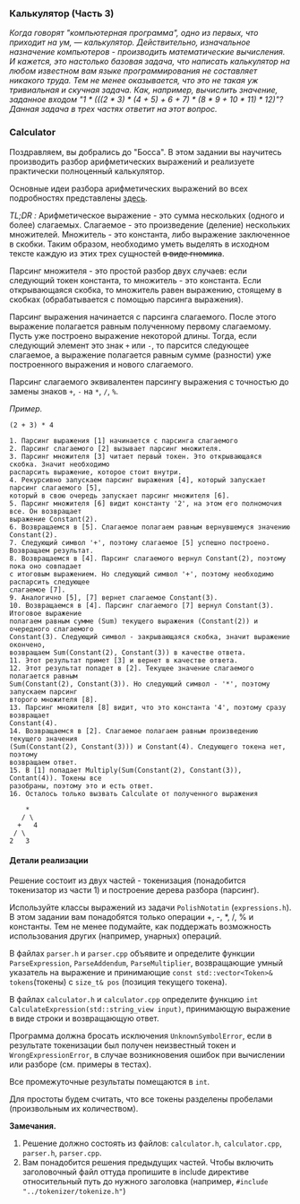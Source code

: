 ### Калькулятор (Часть 3)

*Когда говорят "компьютерная программа", одно из первых, что приходит на ум, — калькулятор. Действительно, изначальное
назначение компьютеров - производить математические вычисления. И кажется, это настолько базовая задача, что написать
калькулятор на любом известном вам языке программирования не составляет никакого труда. Тем не менее оказывается, что
это не такая уж тривиальная и скучная задача. Как, например, вычислить значение, заданное входом
"1 * (((2 * 3) * (4 + 5) + 6 + 7) * (8 * 9 + 10 * 11) * 12)"? Данная задача в трех частях ответит на этот вопрос.*

### Calculator

Поздравляем, вы добрались до "Босса". В этом задании вы научитесь производить разбор арифметических выражений и
реализуете практически полноценный калькулятор.

Основные идеи разбора арифметических выражений во всех подробностях представлены
[здесь](https://sites.google.com/site/slipstak2/arithm_article.pdf?attredirects=0&d=1).

*TL;DR :* Арифметическое выражение - это сумма нескольких (одного и более) слагаемых. Слагаемое - это произведение
(деление) нескольких множителей. Множитель - это константа, либо выражение заключенное в скобки. Таким образом,
необходимо уметь выделять в исходном тексте каждую из этих трех сущностей ~~в виде гномика~~.

Парсинг множителя - это простой разбор двух случаев: если следующий токен константа, то множитель - это константа. Если
открывающаяся скобка, то множитель равен выражению, стоящему в скобках (обрабатывается с помощью парсинга выражения).

Парсинг выражения начинается с парсинга слагаемого. После этого выражение полагается равным полученному первому
слагаемому. Пусть уже построено выражение некоторой длины. Тогда, если следующий элемент это знак `+` или `-`, то
парсится следующее слагаемое, а выражение полагается равным сумме (разности) уже построенного выражения и нового
слагаемого.

Парсинг слагаемого эквивалентен парсингу выражения с точностью до замены знаков `+`, `-` на `*`, `/`, `%`.

*Пример.*
```
(2 + 3) * 4

1. Парсинг выражения [1] начинается с парсинга слагаемого
2. Парсинг слагаемого [2] вызывает парсинг множителя.
3. Парсинг множителя [3] читает первый токен. Это открывающаяся скобка. Значит необходимо
распарсить выражение, которое стоит внутри.
4. Рекурсивно запускаем парсинг выражения [4], который запускает парсинг слагаемого [5],
который в свою очередь запускает парсинг множителя [6].
5. Парсинг множителя [6] видит константу '2', на этом его полномочия все. Он возвращает
выражение Constant(2).
6. Возвращаемся в [5]. Слагаемое полагаем равным вернувшемуся значению Constant(2).
7. Следующий символ '+', поэтому слагаемое [5] успешно построено. Возвращаем результат.
8. Возвращаемся в [4]. Парсинг слагаемого вернул Constant(2), поэтому пока оно совпадает
с итоговым выражением. Но следующий символ '+', поэтому необходимо распарсить следующее
слагаемое [7].
9. Аналогично [5], [7] вернет слагаемое Constant(3).
10. Возвращаемся в [4]. Парсинг слагаемого [7] вернул Constant(3). Итоговое выражение
полагаем равным сумме (Sum) текущего выражения (Constant(2)) и очередного слагаемого
Constant(3). Следующий символ - закрывающаяся скобка, значит выражение окончено,
возвращаем Sum(Constant(2), Constant(3)) в качестве ответа.
11. Этот результат примет [3] и вернет в качестве ответа.
12. Этот результат попадет в [2]. Текущее значение слагаемого полагается равным
Sum(Constant(2), Constant(3)). Но следующий символ - '*', поэтому запускаем парсинг
второго множителя [8].
13. Парсинг множителя [8] видит, что это константа '4', поэтому сразу возвращает
Constant(4).
14. Возвращаемся в [2]. Слагаемое полагаем равным произведению текущего значения
(Sum(Constant(2), Constant(3))) и Constant(4). Следующего токена нет, поэтому
возвращаем ответ.
15. В [1] попадает Multiply(Sum(Constant(2), Constant(3)), Contant(4)). Токены все
разобраны, поэтому это и есть ответ.
16. Осталось только вызвать Calculate от полученного выражения

    *
   / \
  +   4
 / \
2   3
```

#### Детали реализации

Решение состоит из двух частей - токенизация (понадобится токенизатор из части 1) и построение дерева разбора (парсинг).

Используйте классы выражений из задачи `PolishNotatin` (`expressions.h`). В этом задании вам понадобятся только операции
+, -, *, /, % и константы. Тем не менее подумайте, как поддержать возможность использования других (например, унарных)
операций.

В файлах `parser.h` и `parser.cpp` объявите и определите функции `ParseExpression`, `ParseAddendum`,
`ParseMultiplier`, возвращающие умный указатель на выражение и принимающие `const std::vector<Token>& tokens`(токены) с
`size_t& pos` (позиция текущего токена).

В файлах `calculator.h` и `calculator.cpp` определите функцию `int CalculateExpression(std::string_view input)`,
принимающую выражение в виде строки и возвращающую ответ.

Программа должна бросать исключения `UnknownSymbolError`, если в результате токенизации был получен неизвестный токен и
`WrongExpressionError`, в случае возникновения ошибок при вычислении или разборе (см. примеры в тестах).

Все промежуточные результаты помещаются в `int`.

Для простоты будем считать, что все токены разделены пробелами (произвольным их количеством).

**Замечания.**

1. Решение должно состоять из файлов: `calculator.h`, `calculator.cpp`, `parser.h`, `parser.cpp`.
2. Вам понадобится решения предыдущих частей. Чтобы включить заголовочный файл оттуда пропишите в include директиве
   относительный путь до нужного заголовка (например, `#include "../tokenizer/tokenize.h"`)
 